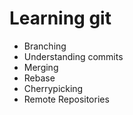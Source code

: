 # Learning git

* Branching
* Understanding commits
* Merging
* Rebase
* Cherrypicking
* Remote Repositories
